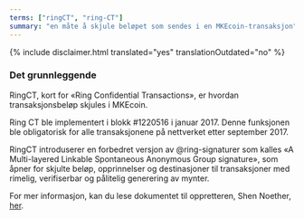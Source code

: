 ```yaml
---
terms: ["ringCT", "ring-CT"]
summary: "en måte å skjule beløpet som sendes i en MKEcoin-transaksjon"
---
```


{% include disclaimer.html translated="yes" translationOutdated="no" %}
### Det grunnleggende
RingCT, kort for «Ring Confidential Transactions», er hvordan transaksjonsbeløp skjules i MKEcoin.

Ring CT ble implementert i blokk #1220516 i januar 2017. Denne funksjonen ble obligatorisk for alle transaksjonene på nettverket etter september 2017.

RingCT introduserer en forbedret versjon av @ring-signaturer som kalles «A Multi-layered Linkable Spontaneous Anonymous Group signature», som åpner for skjulte beløp, opprinnelser og destinasjoner til transaksjoner med rimelig, verifiserbar og pålitelig generering av mynter.

For mer informasjon, kan du lese dokumentet til oppretteren, Shen Noether, [her](https://eprint.iacr.org/2015/1098).
